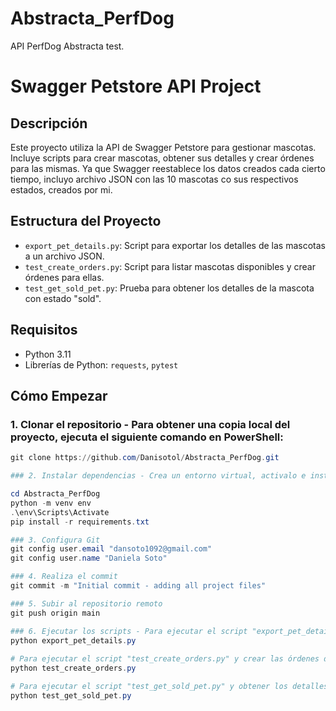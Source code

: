 # Abstracta_PerfDog
API PerfDog Abstracta test.

# Swagger Petstore API Project

## Descripción
Este proyecto utiliza la API de Swagger Petstore para gestionar mascotas. Incluye scripts para crear mascotas, obtener sus detalles y crear órdenes para las mismas.
Ya que Swagger reestablece los datos creados cada cierto tiempo, incluyo archivo JSON con las 10 mascotas co sus respectivos estados, creados por mi.

## Estructura del Proyecto
- `export_pet_details.py`: Script para exportar los detalles de las mascotas a un archivo JSON.
- `test_create_orders.py`: Script para listar mascotas disponibles y crear órdenes para ellas.
- `test_get_sold_pet.py`: Prueba para obtener los detalles de la mascota con estado "sold".

## Requisitos
- Python 3.11
- Librerías de Python: `requests`, `pytest`

## Cómo Empezar

### 1. Clonar el repositorio - Para obtener una copia local del proyecto, ejecuta el siguiente comando en PowerShell:

```powershell
git clone https://github.com/Danisotol/Abstracta_PerfDog.git

### 2. Instalar dependencias - Crea un entorno virtual, activalo e instala dependencias necesarias:

cd Abstracta_PerfDog
python -m venv env
.\env\Scripts\Activate
pip install -r requirements.txt

### 3. Configura Git 
git config user.email "dansoto1092@gmail.com"
git config user.name "Daniela Soto"

### 4. Realiza el commit
git commit -m "Initial commit - adding all project files"

### 5. Subir al repositorio remoto
git push origin main

### 6. Ejecutar los scripts - Para ejecutar el script "export_pet_details.py" y exportar los detalles de las mascotas en powershell:
python export_pet_details.py
 
# Para ejecutar el script "test_create_orders.py" y crear las órdenes de las mascota en powershell:
python test_create_orders.py

# Para ejecutar el script "test_get_sold_pet.py" y obtener los detalles de la mascota con estado "sold" en powershell:
python test_get_sold_pet.py


